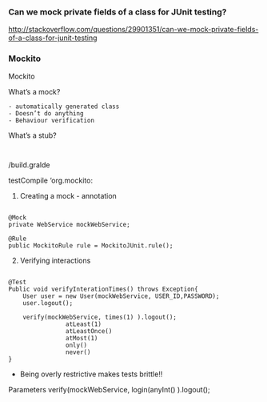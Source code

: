 
### Can we mock private fields of a class for JUnit testing?


http://stackoverflow.com/questions/29901351/can-we-mock-private-fields-of-a-class-for-junit-testing


### Mockito

Mockito



What’s a mock?
```
- automatically generated class
- Doesn’t do anything
- Behaviour verification
```


What’s a stub?
```


```



/build.gralde

testCompile ‘org.mockito:


1) Creating a mock - annotation
```

@Mock
private WebService mockWebService;

@Rule
public MockitoRule rule = MockitoJUnit.rule();
```


2) Verifying interactions
```

@Test
Public void verifyInterationTimes() throws Exception{
	User user = new User(mockWebService, USER_ID,PASSWORD);
	user.logout();

	verify(mockWebService, times(1) ).logout();
				atLeast(1)
				atLeastOnce()
				atMost(1)
				only()
				never()
}
```

- Being overly restrictive makes tests brittle!!

Parameters
	verify(mockWebService, login(anyInt() ).logout();


